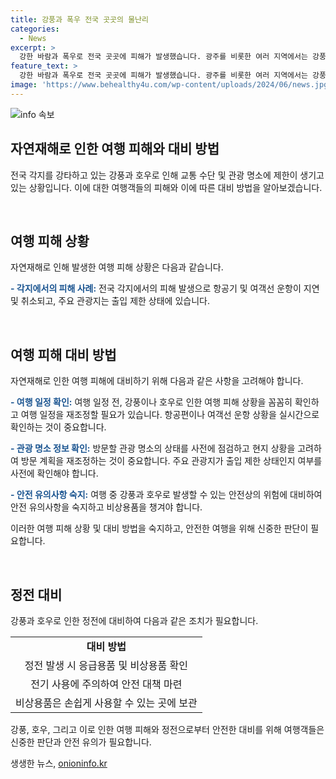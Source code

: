```yaml
---
title: 강풍과 폭우 전국 곳곳의 물난리
categories:
  - News
excerpt: >
  강한 바람과 폭우로 전국 곳곳에 피해가 발생했습니다. 광주를 비롯한 여러 지역에서는 강풍과 호우로 집과 도로가 침수되고, 여행에 차질이 생겼습니다. 특히 제주를 중심으로 항공과 여객선 운항에 영향을 미치고, 관광지 출입이 제한되었습니다. 이로 인해 정전 사고, 도로 침수, 건물 피해 등이 발생하고 있으니 안전에 유의해야 합니다. (150자)
feature_text: >
  강한 바람과 폭우로 전국 곳곳에 피해가 발생했습니다. 광주를 비롯한 여러 지역에서는 강풍과 호우로 집과 도로가 침수되고, 여행에 차질이 생겼습니다. 특히 제주를 중심으로 항공과 여객선 운항에 영향을 미치고, 관광지 출입이 제한되었습니다. 이로 인해 정전 사고, 도로 침수, 건물 피해 등이 발생하고 있으니 안전에 유의해야 합니다. (150자)
image: 'https://www.behealthy4u.com/wp-content/uploads/2024/06/news.jpg'
---
```


<p><img src="https://www.behealthy4u.com/wp-content/uploads/2024/06/news.jpg" alt="info 속보" /></p>

<h2 data-ke-size="size26">자연재해로 인한 여행 피해와 대비 방법</h2>

<p>전국 각지를 강타하고 있는 강풍과 호우로 인해 교통 수단 및 관광 명소에 제한이 생기고 있는 상황입니다. 이에 대한 여행객들의 피해와 이에 따른 대비 방법을 알아보겠습니다. </p>

<p data-ke-size="size16">&nbsp;</p>

<h2 data-ke-size="size24">여행 피해 상황</h2>

<p>자연재해로 인해 발생한 여행 피해 상황은 다음과 같습니다.</p>

<p data-ke-size="size16"><b><span style="color: #1a5490;">- 각지에서의 피해 사례:</span></b> 전국 각지에서의 피해 발생으로 항공기 및 여객선 운항이 지연 및 취소되고, 주요 관광지는 출입 제한 상태에 있습니다.</p>

<p data-ke-size="size16">&nbsp;</p>

<h2 data-ke-size="size24">여행 피해 대비 방법</h2>

<p>자연재해로 인한 여행 피해에 대비하기 위해 다음과 같은 사항을 고려해야 합니다.</p>

<p data-ke-size="size16"><b><span style="color: #1a5490;">- 여행 일정 확인:</span></b> 여행 일정 전, 강풍이나 호우로 인한 여행 피해 상황을 꼼꼼히 확인하고 여행 일정을 재조정할 필요가 있습니다. 항공편이나 여객선 운항 상황을 실시간으로 확인하는 것이 중요합니다.</p>

<p data-ke-size="size16"><b><span style="color: #1a5490;">- 관광 명소 정보 확인:</span></b> 방문할 관광 명소의 상태를 사전에 점검하고 현지 상황을 고려하여 방문 계획을 재조정하는 것이 중요합니다. 주요 관광지가 출입 제한 상태인지 여부를 사전에 확인해야 합니다.</p>

<p data-ke-size="size16"><b><span style="color: #1a5490;">- 안전 유의사항 숙지:</span></b> 여행 중 강풍과 호우로 발생할 수 있는 안전상의 위험에 대비하여 안전 유의사항을 숙지하고 비상용품을 챙겨야 합니다.</p>

<p>이러한 여행 피해 상황 및 대비 방법을 숙지하고, 안전한 여행을 위해 신중한 판단이 필요합니다.</p>

<p data-ke-size="size16">&nbsp;</p>

<h2 data-ke-size="size24">정전 대비</h2>

<p>강풍과 호우로 인한 정전에 대비하여 다음과 같은 조치가 필요합니다.</p>

<table>
    <tbody>
        <tr>
            <td style="text-align: center; height: 17px;"><b>대비 방법</b></td>
        </tr>
        <tr>
            <td style="text-align: center; height: 17px;">정전 발생 시 응급용품 및 비상용품 확인</td>
        </tr>
        <tr>
            <td style="text-align: center; height: 17px;">전기 사용에 주의하여 안전 대책 마련</td>
        </tr>
        <tr>
            <td style="text-align: center; height: 17px;">비상용품은 손쉽게 사용할 수 있는 곳에 보관</td>
        </tr>
    </tbody>
</table>

<p>강풍, 호우, 그리고 이로 인한 여행 피해와 정전으로부터 안전한 대비를 위해 여행객들은 신중한 판단과 안전 유의가 필요합니다.</p>
생생한 뉴스, <a href="https://onioninfo.kr" rel="dofollow">onioninfo.kr</a>


